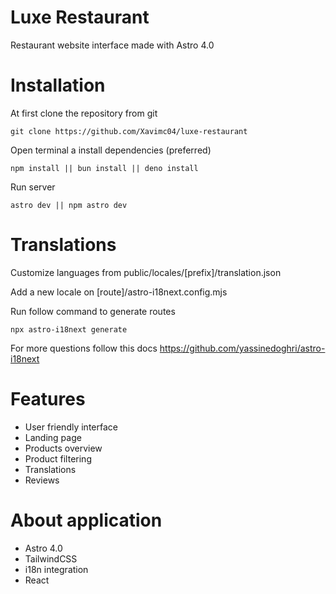 # Luxe Restaurant

Restaurant website interface made with Astro 4.0

# Installation 

At first clone the repository from git

```
git clone https://github.com/Xavimc04/luxe-restaurant
```

Open terminal a install dependencies (preferred)

```
npm install || bun install || deno install
```

Run server

```
astro dev || npm astro dev
```

# Translations 

Customize languages from public/locales/[prefix]/translation.json

Add a new locale on [route]/astro-i18next.config.mjs

Run follow command to generate routes

```
npx astro-i18next generate
```

For more questions follow this docs https://github.com/yassinedoghri/astro-i18next

# Features

- User friendly interface
- Landing page
- Products overview
- Product filtering
- Translations
- Reviews

# About application

- Astro 4.0
- TailwindCSS
- i18n integration
- React